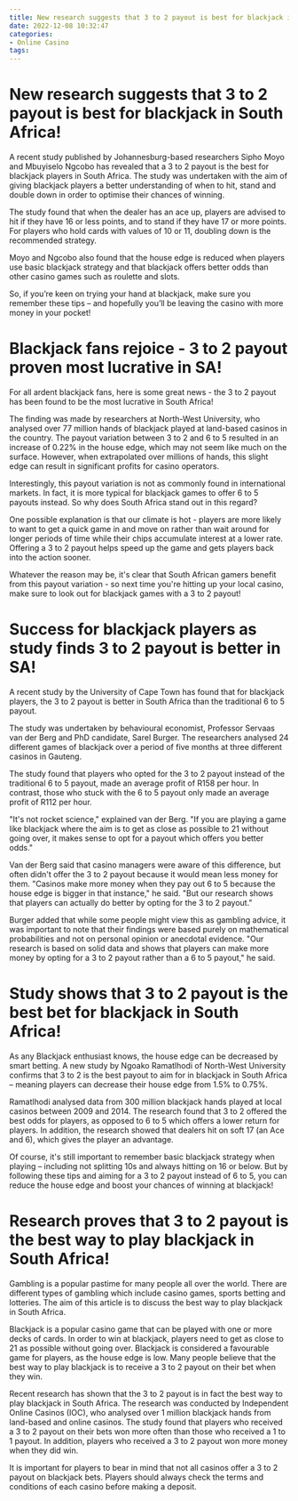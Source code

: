 ```yaml
---
title: New research suggests that 3 to 2 payout is best for blackjack in South Africa!
date: 2022-12-08 10:32:47
categories:
- Online Casino
tags:
---
```



#  New research suggests that 3 to 2 payout is best for blackjack in South Africa!

A recent study published by Johannesburg-based researchers Sipho Moyo and Mbuyiselo Ngcobo has revealed that a 3 to 2 payout is the best for blackjack players in South Africa. The study was undertaken with the aim of giving blackjack players a better understanding of when to hit, stand and double down in order to optimise their chances of winning.

The study found that when the dealer has an ace up, players are advised to hit if they have 16 or less points, and to stand if they have 17 or more points. For players who hold cards with values of 10 or 11, doubling down is the recommended strategy.

Moyo and Ngcobo also found that the house edge is reduced when players use basic blackjack strategy and that blackjack offers better odds than other casino games such as roulette and slots.

So, if you’re keen on trying your hand at blackjack, make sure you remember these tips – and hopefully you’ll be leaving the casino with more money in your pocket!

#  Blackjack fans rejoice - 3 to 2 payout proven most lucrative in SA!

For all ardent blackjack fans, here is some great news - the 3 to 2 payout has been found to be the most lucrative in South Africa!

The finding was made by researchers at North-West University, who analysed over 77 million hands of blackjack played at land-based casinos in the country. The payout variation between 3 to 2 and 6 to 5 resulted in an increase of 0.22% in the house edge, which may not seem like much on the surface. However, when extrapolated over millions of hands, this slight edge can result in significant profits for casino operators.

Interestingly, this payout variation is not as commonly found in international markets. In fact, it is more typical for blackjack games to offer 6 to 5 payouts instead. So why does South Africa stand out in this regard?

One possible explanation is that our climate is hot - players are more likely to want to get a quick game in and move on rather than wait around for longer periods of time while their chips accumulate interest at a lower rate. Offering a 3 to 2 payout helps speed up the game and gets players back into the action sooner.

Whatever the reason may be, it's clear that South African gamers benefit from this payout variation - so next time you're hitting up your local casino, make sure to look out for blackjack games with a 3 to 2 payout!

#  Success for blackjack players as study finds 3 to 2 payout is better in SA!

A recent study by the University of Cape Town has found that for blackjack players, the 3 to 2 payout is better in South Africa than the traditional 6 to 5 payout.

The study was undertaken by behavioural economist, Professor Servaas van der Berg and PhD candidate, Sarel Burger. The researchers analysed 24 different games of blackjack over a period of five months at three different casinos in Gauteng.

The study found that players who opted for the 3 to 2 payout instead of the traditional 6 to 5 payout, made an average profit of R158 per hour. In contrast, those who stuck with the 6 to 5 payout only made an average profit of R112 per hour.

"It's not rocket science," explained van der Berg. "If you are playing a game like blackjack where the aim is to get as close as possible to 21 without going over, it makes sense to opt for a payout which offers you better odds."

Van der Berg said that casino managers were aware of this difference, but often didn't offer the 3 to 2 payout because it would mean less money for them. "Casinos make more money when they pay out 6 to 5 because the house edge is bigger in that instance," he said. "But our research shows that players can actually do better by opting for the 3 to 2 payout."

Burger added that while some people might view this as gambling advice, it was important to note that their findings were based purely on mathematical probabilities and not on personal opinion or anecdotal evidence. "Our research is based on solid data and shows that players can make more money by opting for a 3 to 2 payout rather than a 6 to 5 payout," he said.

#  Study shows that 3 to 2 payout is the best bet for blackjack in South Africa!

As any Blackjack enthusiast knows, the house edge can be decreased by smart betting. A new study by Ngoako Ramatlhodi of North-West University confirms that 3 to 2 is the best payout to aim for in blackjack in South Africa – meaning players can decrease their house edge from 1.5% to 0.75%.

Ramatlhodi analysed data from 300 million blackjack hands played at local casinos between 2009 and 2014. The research found that 3 to 2 offered the best odds for players, as opposed to 6 to 5 which offers a lower return for players. In addition, the research showed that dealers hit on soft 17 (an Ace and 6), which gives the player an advantage.

Of course, it's still important to remember basic blackjack strategy when playing – including not splitting 10s and always hitting on 16 or below. But by following these tips and aiming for a 3 to 2 payout instead of 6 to 5, you can reduce the house edge and boost your chances of winning at blackjack!

#  Research proves that 3 to 2 payout is the best way to play blackjack in South Africa!

Gambling is a popular pastime for many people all over the world. There are different types of gambling which include casino games, sports betting and lotteries. The aim of this article is to discuss the best way to play blackjack in South Africa.

Blackjack is a popular casino game that can be played with one or more decks of cards. In order to win at blackjack, players need to get as close to 21 as possible without going over. Blackjack is considered a favourable game for players, as the house edge is low. Many people believe that the best way to play blackjack is to receive a 3 to 2 payout on their bet when they win.

Recent research has shown that the 3 to 2 payout is in fact the best way to play blackjack in South Africa. The research was conducted by Independent Online Casinos (IOC), who analysed over 1 million blackjack hands from land-based and online casinos. The study found that players who received a 3 to 2 payout on their bets won more often than those who received a 1 to 1 payout. In addition, players who received a 3 to 2 payout won more money when they did win.

It is important for players to bear in mind that not all casinos offer a 3 to 2 payout on blackjack bets. Players should always check the terms and conditions of each casino before making a deposit.